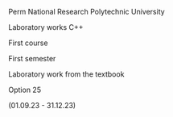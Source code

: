 Perm National Research Polytechnic University

Laboratory works C++ 

First course

First semester

Laboratory work from the textbook

Option 25

(01.09.23 - 31.12.23)
